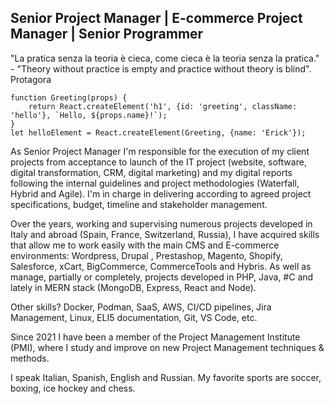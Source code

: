 <h2>Senior Project Manager | E-commerce Project Manager | Senior Programmer</h2> 
"La pratica senza la teoria è cieca, come cieca è la teoria senza la pratica." - "Theory without practice is empty and practice without theory is blind". Protagora

```JSX
function Greeting(props) {
    return React.createElement('h1', {id: 'greeting', className: 'hello'}, `Hello, ${props.name}!`);
}
let helloElement = React.createElement(Greeting, {name: 'Erick'});
```

As Senior Project Manager I'm responsible for the execution of my client projects from acceptance to launch of the IT project (website, software, digital transformation, CRM, digital marketing) and my digital reports following the internal guidelines and project methodologies (Waterfall, Hybrid and Agile). I'm in charge in delivering according to agreed project specifications, budget, timeline and stakeholder management.

Over the years, working and supervising numerous projects developed in Italy and abroad (Spain, France, Switzerland, Russia), I have acquired skills that allow me to work easily with the main CMS and E-commerce environments: Wordpress, Drupal , Prestashop, Magento, Shopify, Salesforce, xCart, BigCommerce, CommerceTools and Hybris. As well as manage, partially or completely, projects developed in PHP, Java, #C and lately in MERN stack (MongoDB, Express, React and Node).

Other skills? Docker, Podman, SaaS, AWS, CI/CD pipelines, Jira Management, Linux, ELI5 documentation, Git, VS Code, etc.

Since 2021 I have been a member of the Project Management Institute (PMI), where I study and improve on new Project Management techniques & methods.

I speak Italian, Spanish, English and Russian. My favorite sports are soccer, boxing, ice hockey and chess.
